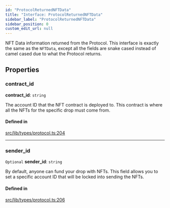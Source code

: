 ```yaml
---
id: "ProtocolReturnedNFTData"
title: "Interface: ProtocolReturnedNFTData"
sidebar_label: "ProtocolReturnedNFTData"
sidebar_position: 0
custom_edit_url: null
---
```


NFT Data information returned from the Protocol. This interface is exactly the same as the `NFTData`, except all the fields are
snake cased instead of camel cased due to what the Protocol returns.

## Properties

### contract\_id

 **contract\_id**: `string`

The account ID that the NFT contract is deployed to. This contract is where all the NFTs for the specific drop must come from.

#### Defined in

[src/lib/types/protocol.ts:204](https://github.com/keypom/keypom-js/blob/29c10f94/src/lib/types/protocol.ts#L204)

___

### sender\_id

 `Optional` **sender\_id**: `string`

By default, anyone can fund your drop with NFTs. This field allows you to set a specific account ID that will be locked into sending the NFTs.

#### Defined in

[src/lib/types/protocol.ts:206](https://github.com/keypom/keypom-js/blob/29c10f94/src/lib/types/protocol.ts#L206)

